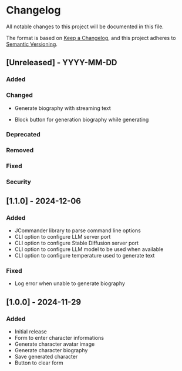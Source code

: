 # Changelog

All notable changes to this project will be documented in this file.

The format is based on [Keep a Changelog](https://keepachangelog.com/en/1.1.0/),
and this project adheres to [Semantic Versioning](https://semver.org/spec/v2.0.0.html).

## [Unreleased] - YYYY-MM-DD

### Added

### Changed

- Generate biography with streaming text

- Block button for generation biography while generating

### Deprecated

### Removed

### Fixed

### Security


## [1.1.0] - 2024-12-06

### Added

- JCommander library to parse command line options
- CLI option to configure LLM server port
- CLI option to configure Stable Diffusion server port
- CLI option to configure LLM model to be used when available
- CLI option to configure temperature used to generate text

### Fixed

- Log error when unable to generate biography


## [1.0.0] - 2024-11-29

### Added

- Initial release
- Form to enter character informations
- Generate character avatar image
- Generate character biography
- Save generated character
- Button to clear form
